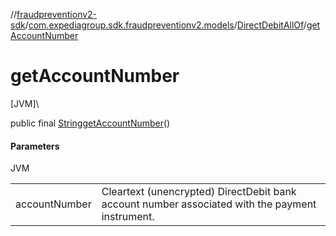 //[fraudpreventionv2-sdk](../../../index.md)/[com.expediagroup.sdk.fraudpreventionv2.models](../index.md)/[DirectDebitAllOf](index.md)/[getAccountNumber](get-account-number.md)

# getAccountNumber

[JVM]\

public final [String](https://docs.oracle.com/javase/8/docs/api/java/lang/String.html)[getAccountNumber](get-account-number.md)()

#### Parameters

JVM

| | |
|---|---|
| accountNumber | Cleartext (unencrypted) DirectDebit bank account number associated with the payment instrument. |
